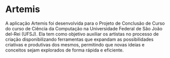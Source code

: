 # Artemis

A aplicação Artemis foi desenvolvida para o Projeto de Conclusão de Curso do curso de Ciência da Computação na Universidade Federal de São João del-Rei (UFSJ). Ela tem como objetivo auxiliar os artistas no processo de criação disponibilizando ferramentas que expandam as possibilidades criativas e produtivas dos mesmos, permitindo que novas ideias e conceitos sejam explorados de forma rápida e eficiente.